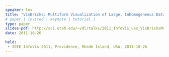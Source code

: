 ```yaml
---
speaker: lex
title: "VisBricks: Multiform Visualization of Large, Inhomogeneous Data"
# paper | invited | keynote | tutorial |
type: paper
slides-pdf: http://sci.utah.edu/~vdl/talks/2011_InfoVis_Lex_VisBricksMultiformVisualizationofLargeInhomogeneousData_sildes.pdf
date: 2011-10-26

held:  
 - IEEE InfoVis 2011, Providence, Rhode Island, USA, 2011-10-26
---
```






